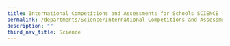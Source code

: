 ```yaml
---
title: International Competitions and Assessments for Schools SCIENCE (ICAS) 2014
permalink: /departments/Science/International-Competitions-and-Assessments-for-Schools-SCIENCE-ICAS-2014
description: ""
third_nav_title: Science
---
```

